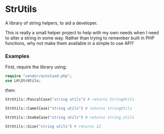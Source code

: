 # StrUtils

A library of string helpers, to aid a developer.

This is really a small helper project to help with my own needs when I need
to alter a string in some way. Rather than trying to remember built in PHP
functions, why not make them available in a simple to use API?


### Examples

First, require the library using:

```php
require "vendor/autoload.php";
use LH\StrUtils;
```

then:

```php
StrUtils::PascalCase("string utils") # returns StringUtils
```

```php
StrUtils::CamelCase("string utils") # returns stringUtils
```

```php
StrUtils::SnakeCase("string utils") # returns string_utils
```

```php
StrUtils::Size("string utils") # returns 12
```
